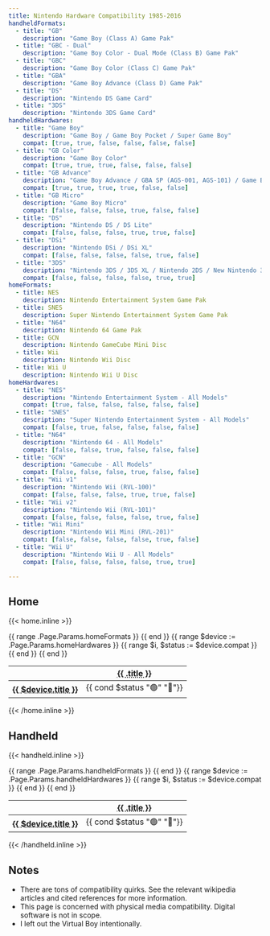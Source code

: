 ```yaml
---
title: Nintendo Hardware Compatibility 1985-2016
handheldFormats:
  - title: "GB"
    description: "Game Boy (Class A) Game Pak"
  - title: "GBC - Dual"
    description: "Game Boy Color - Dual Mode (Class B) Game Pak"
  - title: "GBC"
    description: "Game Boy Color (Class C) Game Pak"
  - title: "GBA"
    description: "Game Boy Advance (Class D) Game Pak"
  - title: "DS"
    description: "Nintendo DS Game Card"
  - title: "3DS"
    description: "Nintendo 3DS Game Card"
handheldHardwares:
  - title: "Game Boy"
    description: "Game Boy / Game Boy Pocket / Super Game Boy"
    compat: [true, true, false, false, false, false]
  - title: "GB Color"
    description: "Game Boy Color"
    compat: [true, true, true, false, false, false]
  - title: "GB Advance"
    description: "Game Boy Advance / GBA SP (AGS-001, AGS-101) / Game Boy Player"
    compat: [true, true, true, true, false, false]
  - title: "GB Micro"
    description: "Game Boy Micro"
    compat: [false, false, false, true, false, false]
  - title: "DS"
    description: "Nintendo DS / DS Lite"
    compat: [false, false, false, true, true, false]
  - title: "DSi"
    description: "Nintendo DSi / DSi XL"
    compat: [false, false, false, false, true, false]
  - title: "3DS"
    description: "Nintendo 3DS / 3DS XL / Nintendo 2DS / New Nintendo 3DS / New Nintendo 3DS XL / New Nintendo 2DS XL"
    compat: [false, false, false, false, true, true]
homeFormats:
  - title: NES
    description: Nintendo Entertainment System Game Pak
  - title: SNES
    description: Super Nintendo Entertainment System Game Pak
  - title: "N64"
    description: Nintendo 64 Game Pak
  - title: GCN
    description: Nintendo GameCube Mini Disc
  - title: Wii
    description: Nintendo Wii Disc
  - title: Wii U
    description: Nintendo Wii U Disc
homeHardwares:
  - title: "NES"
    description: "Nintendo Entertainment System - All Models"
    compat: [true, false, false, false, false, false]
  - title: "SNES"
    description: "Super Nintendo Entertainment System - All Models"
    compat: [false, true, false, false, false, false]
  - title: "N64"
    description: "Nintendo 64 - All Models"
    compat: [false, false, true, false, false, false]
  - title: "GCN"
    description: "Gamecube - All Models"
    compat: [false, false, false, true, false, false]
  - title: "Wii v1"
    description: "Nintendo Wii (RVL-100)"
    compat: [false, false, false, true, true, false]
  - title: "Wii v2"
    description: "Nintendo Wii (RVL-101)"
    compat: [false, false, false, false, true, false]
  - title: "Wii Mini"
    description: "Nintendo Wii Mini (RVL-201)"
    compat: [false, false, false, false, true, false]
  - title: "Wii U"
    description: "Nintendo Wii U - All Models"
    compat: [false, false, false, false, true, true]

---
```


## Home

{{< home.inline >}}
  <table>
    <thead>
      <tr>
        <th></th>
        {{ range .Page.Params.homeFormats }}
          <th><abbr title="{{ .description }}">{{ .title }}</abbr></th>
        {{ end }}
      </tr>
    </thead>
    <tbody>
      {{ range $device := .Page.Params.homeHardwares }}
        <tr>
          <th><abbr title="{{ $device.description }}">{{ $device.title }}</abbr></th>
          {{ range $i, $status := $device.compat }}
            <td>{{ cond $status "🟢" "🔴"}}</td>
          {{ end }}
        </tr>
      {{ end }}
    </tbody>
  </table>
{{< /home.inline >}}


## Handheld

{{< handheld.inline >}}
  <table>
    <thead>
      <tr>
        <th></th>
        {{ range .Page.Params.handheldFormats }}
          <th><abbr title="{{ .description }}">{{ .title }}</abbr></th>
        {{ end }}
      </tr>
    </thead>
    <tbody>
      {{ range $device := .Page.Params.handheldHardwares }}
        <tr>
          <th><abbr title="{{ $device.description }}">{{ $device.title }}</abbr></th>
          {{ range $i, $status := $device.compat }}
            <td>{{ cond $status "🟢" "🔴"}}</td>
          {{ end }}
        </tr>
      {{ end }}
    </tbody>
  </table>
{{< /handheld.inline >}}

## Notes

- There are tons of compatibility quirks. See the relevant wikipedia articles and cited references for more information.
- This page is concerned with physical media compatibility. Digital software is not in scope.
- I left out the Virtual Boy intentionally.
